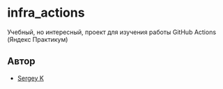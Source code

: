 # infra_actions
Учебный, но интересный, проект для изучения работы GitHub Actions (Яндекс Практикум)

## Автор
- [Sergey K](https://github.com/gapa64)

